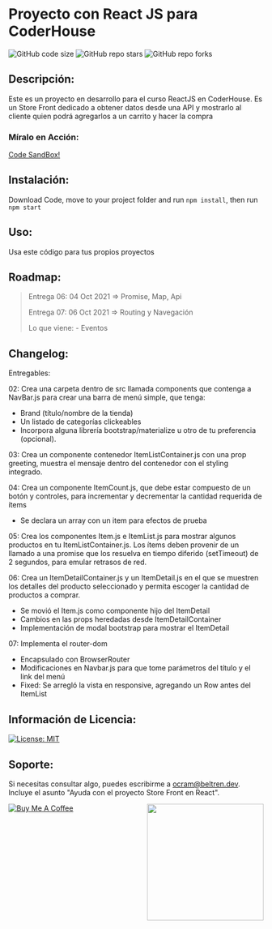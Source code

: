 # Proyecto con React JS para CoderHouse
![GitHub code size](https://img.shields.io/github/repo-size/otanerocram/coderhouse-entregable)
![GitHub repo stars](https://img.shields.io/github/stars/otanerocram/coderhouse-entregable)
![GitHub repo forks](https://img.shields.io/github/forks/otanerocram/coderhouse-entregable)

## Descripción: 
Este es un proyecto en desarrollo para el curso ReactJS en CoderHouse. Es un Store Front dedicado a obtener datos desde una API y mostrarlo al cliente quien podrá agregarlos a un carrito y hacer la compra

### Míralo en Acción:
[Code SandBox!](https://githubbox.com/otanerocram/coderhouse-entregable)

## Instalación:
Download Code, move to your project folder and run `npm install`, then run `npm start`

## Uso: 
Usa este código para tus propios proyectos

## Roadmap: 
> Entrega 06: 04 Oct 2021 => Promise, Map, Api
> 
> Entrega 07: 06 Oct 2021 => Routing y Navegación 
> 
> Lo que viene: - Eventos

## Changelog:
Entregables: 

02: 
Crea una carpeta dentro de src llamada components que contenga a NavBar.js  para crear una barra de menú simple, que tenga:
- Brand (título/nombre de la tienda)
- Un listado de categorías clickeables
- Incorpora alguna librería bootstrap/materialize u otro de tu preferencia (opcional).

03:
Crea un componente contenedor ItemListContainer.js con una prop greeting, muestra el mensaje dentro del contenedor con el styling integrado.

04: 
Crea un componente ItemCount.js, que debe estar compuesto de un botón y controles, para incrementar y decrementar la cantidad requerida de ítems
- Se declara un array con un item para efectos de prueba

05: 
Crea los componentes Item.js e ItemList.js para mostrar algunos productos en tu ItemListContainer.js. Los ítems deben provenir de un llamado a una promise que los resuelva en tiempo diferido (setTimeout) de 2 segundos, para emular retrasos de red.

06: 
Crea un ItemDetailContainer.js y un ItemDetail.js en el que se muestren los detalles del producto seleccionado y permita escoger la cantidad de productos a comprar.
- Se movió el Item.js como componente hijo del ItemDetail
- Cambios en las props heredadas desde ItemDetailContainer
- Implementación de modal bootstrap para mostrar el ItemDetail

07: Implementa el router-dom
- Encapsulado con BrowserRouter
- Modificaciones en Navbar.js para que tome parámetros del título y el link del menú
- Fixed: Se arregló la vista en responsive, agregando un Row antes del ItemList

## Información de Licencia: 
[![License: MIT](https://img.shields.io/badge/License-MIT-yellow.svg)](https://opensource.org/licenses/MIT)

## Soporte: 
Si necesitas consultar algo, puedes escribirme a ocram@beltren.dev. Incluye el asunto "Ayuda con el proyecto Store Front en React".

<img align='right' src="https://media.giphy.com/media/M9gbBd9nbDrOTu1Mqx/giphy.gif" width="230">

[![Buy Me A Coffee](https://cdn.buymeacoffee.com/buttons/v2/default-yellow.png)](https://www.buymeacoffee.com/otanerocram)
